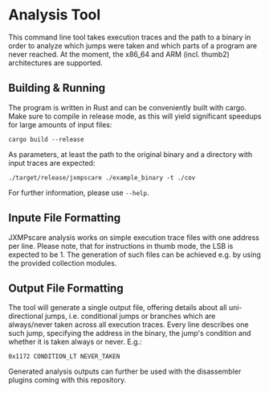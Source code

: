 # Analysis Tool

This command line tool takes execution traces and the path to a binary in order to analyze which jumps were taken and which parts of a program are never reached. 
At the moment, the x86_64 and ARM (incl. thumb2) architectures are supported.

## Building & Running
The program is written in Rust and can be conveniently built with cargo. Make sure to compile in release mode, as this will yield significant speedups for large amounts of input files:

```
cargo build --release
```
As parameters, at least the path to the original binary and a directory with input traces are expected:
```
./target/release/jxmpscare ./example_binary -t ./cov
```
For further information, please use ```--help```.

## Inpute File Formatting
JXMPscare analysis works on simple execution trace files with one address per line. Please note, that for instructions in thumb mode, the LSB is expected to be 1.
The generation of such files can be achieved e.g. by using the provided collection modules.

## Output File Formatting
The tool will generate a single output file, offering details about all uni-directional jumps, i.e. conditional jumps or branches which are always/never taken across all execution traces.
Every line describes one such jump, specifying the address in the binary, the jump's condition and whether it is taken always or never. E.g.:
```
0x1172 CONDITION_LT NEVER_TAKEN
```

Generated analysis outputs can further be used with the disassembler plugins coming with this repository.